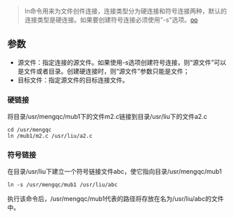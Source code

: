 > ln命令用来为文件创件连接，连接类型分为硬连接和符号连接两种，默认的连接类型是硬连接。如果要创建符号连接必须使用"-s"选项。[oo](https://man.linuxde.net/ln)

## 参数
- 源文件：指定连接的源文件。如果使用-s选项创建符号连接，则“源文件”可以是文件或者目录。创建硬连接时，则“源文件”参数只能是文件；
- 目标文件：指定源文件的目标连接文件。

### 硬链接
将目录/usr/mengqc/mub1下的文件m2.c链接到目录/usr/liu下的文件a2.c
```shell
cd /usr/mengqc
ln /mub1/m2.c /usr/liu/a2.c
```

### 符号链接
在目录/usr/liu下建立一个符号链接文件abc，使它指向目录/usr/mengqc/mub1
```
ln -s /usr/mengqc/mub1 /usr/liu/abc
```
执行该命令后，/usr/mengqc/mub1代表的路径将存放在名为/usr/liu/abc的文件中。

